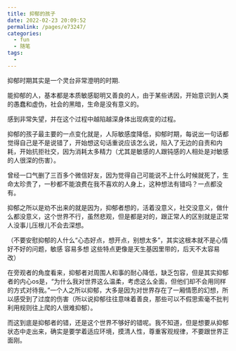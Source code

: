 ```yaml
---
title: 抑郁的孩子
date: 2022-02-23 20:09:52
permalink: /pages/e73247/
categories:
  - fun
  - 随笔
tags:
  - 
---
```




抑郁时期其实是一个灵台非常澄明的时期.

能抑郁的人，基本都是本质敏感聪明又善良的人，由于某些诱因，开始意识到人类的愚蠢和虚伪，社会的黑暗，生命是没有意义的。

感到非常失望，并在这个过程中越陷越深身体出现病变的过程。



抑郁的孩子最主要的一点变化就是，人际敏感度降低，抑郁时期，每说出一句话都觉得自己是不是说错了，开始想这句话重说应该怎么说，陷入了无边的自责和内耗，开始抗拒社交，因为消耗太多精力（尤其是敏感的人跟钝感的人相处是对敏感的人很深的伤害）。



曾经一口气删了三百多个微信好友，因为觉得自己可能说不上什么时候就死了，生命太珍贵了，一秒都不能浪费在我不喜欢的人身上，这种想法有错吗？一点都没有。



抑郁之所以是劝不出来的就是因为，抑郁者想的，活着没意义，社交没意义，做什么都没意义，这个世界不行，虽然悲观，但是都是对的，跟正常人的区别就是正常人没事儿压根儿不会去深想。



（不要安慰抑郁的人什么“心态好点，想开点，别想太多”，其实这根本就不是心情好不好的问题，敏感 容易多想 这些特点更像是天生基因里带的，后天不太容易改）



在旁观者的角度看来，抑郁者对周围人和事的耐心降低，缺乏包容，但是其实抑郁者的内心os是，“为什么我对世界这么温柔，考虑这么全面，但他们却不会用同样的方式对待我。”一个人之所以抑郁，大多是因为对世界存在了一厢情愿的幻想，所以感受到了过度的伤害（所以说抑郁往往意味着善良，那些可以不假思索毫不批判利用规则往上爬的人很难抑郁）。



而这到底是抑郁者的错，还是这个世界不够好的错呢。我不知道，但是想要从抑郁状态中走出来，确实是要学着适应环境，摸清人性，尊重客观规律，不要跟世界正面刚。


